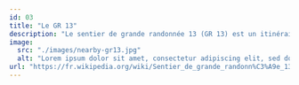```yaml
---
id: 03
title: "Le GR 13"
description: "Le sentier de grande randonnée 13 (GR 13) est un itinéraire de 423 km reliant Fontainebleau à Bourbon-Lancy, traversant des paysages variés de la Bourgogne, notamment les forêts de Fontainebleau et le Parc naturel régional du Morvan. Ce parcours offre aux randonneurs une immersion dans la diversité naturelle et culturelle de la région, entre patrimoine historique et panoramas boisés."
image: 
  src: "./images/nearby-gr13.jpg"
  alt: "Lorem ipsum dolor sit amet, consectetur adipiscing elit, sed do eiusmod tempor incididunt ut labore et dolore magna aliqua."
url: "https://fr.wikipedia.org/wiki/Sentier_de_grande_randonn%C3%A9e_13"
---
```

